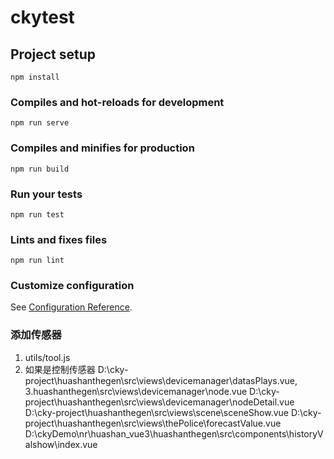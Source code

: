 # ckytest

## Project setup
```
npm install
```

### Compiles and hot-reloads for development
```
npm run serve
```

### Compiles and minifies for production
```
npm run build
```

### Run your tests
```
npm run test
```

### Lints and fixes files
```
npm run lint
```

### Customize configuration
See [Configuration Reference](https://cli.vuejs.org/config/).

### 添加传感器
1. utils/tool.js
2. 如果是控制传感器 D:\cky-project\huashanthegen\src\views\devicemanager\datasPlays.vue, 
3.huashanthegen\src\views\devicemanager\node.vue D:\cky-project\huashanthegen\src\views\devicemanager\nodeDetail.vue D:\cky-project\huashanthegen\src\views\scene\sceneShow.vue
D:\cky-project\huashanthegen\src\views\thePolice\forecastValue.vue
D:\ckyDemo\nr\huashan_vue3\huashanthegen\src\components\historyValshow\index.vue